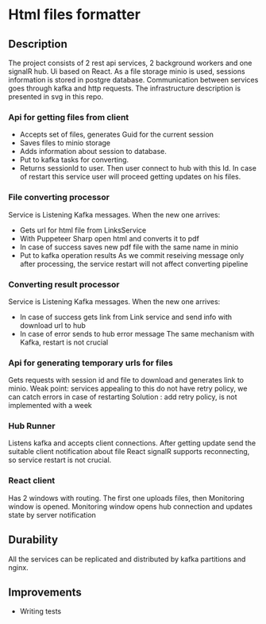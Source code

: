 # Html files formatter


## Description

The project consists of 2 rest api services, 2 background workers and  one signalR hub.
Ui based on React.
As a file storage minio is used, sessions information is stored in postgre database. 
Communication between services goes through kafka and http requests.
The infrastructure description is presented in svg in this repo.

### Api for getting files from client

- Accepts set of files, generates Guid for the current session
- Saves files to minio storage
- Adds information about session to database.
- Put to kafka tasks for converting.
- Returns sessionId to user. Then user connect to hub with this Id.
In case of restart this service user will proceed getting updates on his files. 

### File converting processor

Service is Listening Kafka messages. When the new one arrives:
- Gets url for html file from LinksService
- With Puppeteer Sharp open html and converts it to pdf
- In case of success saves new pdf file with the same name in minio
- Put to kafka operation results
As we commit reseiving message only after processing, the service restart will not affect converting pipeline

### Converting result processor

Service is Listening Kafka messages. When the new one arrives:
- In case of success gets link from Link service and send info with download url to hub
- In case of error sends to hub error message
The same mechanism with Kafka, restart is not crucial

### Api for generating temporary urls for files

Gets requests with session id and file to download and generates link to minio. 
Weak point: services appealing to this do not have retry policy, we can catch errors in case of restarting
Solution : add retry policy, is not implemented with a week

### Hub Runner
Listens kafka and accepts client connections. After getting update send the suitable client notification about file
React signalR supports reconnecting, so service restart is not crucial.

### React client
Has 2 windows with routing. The first one uploads files, then Monitoring window is opened.
Monitoring window opens hub connection and updates state by server notification

## Durability
All the services can be replicated and distributed by kafka partitions and nginx.

## Improvements
- Writing tests
